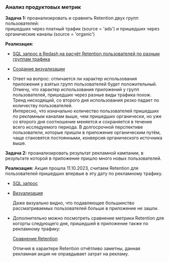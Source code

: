 ###  Анализ продуктовых метрик
**Задача 1:**    проанализировать и сравнить Retention двух групп пользователей:   
пришедших через платный трафик (source = 'ads') и пришедших через органические каналы (source = 'organic')   
 
**Реализация:**   
- [SQL запрос в Redash на расчёт Retention пользователей по разным группам трафика](https://github.com/Vitochkasonik/Simulator_analitik/blob/main/Product_metrics/Retention_2023_10_10.jpg)  
- [Создание визуализации](https://github.com/Vitochkasonik/Simulator_analitik/blob/main/Product_metrics/Retention_2023_10_10_chart.jpg)     
    
- Ответ на вопрос: отличается ли характер использования приложения у взятых групп пользователей будет положительный.    
    Отмечу, что характер использования приложений у групп пользователей, пришедших через разные виды трафика похож. Тренд нисходящий, со второго дня использования резко падает по количеству пользователей.    
    Интересно, что изначально количество пользователей пришедших по рекламным каналам выше, чем пришедших органически, но уже со второго дня соотношение меняется и сохраняется в течение всего исследуемого периода.
    В долгосрочной перспективе пользователи, которые пришли в приложение органическим путём, чаще становятся постоянными, конверсия органического источника выше.
    
**Задача 2:** проанализировать результат рекламной кампании, в результате которой в приложение пришло много новых пользователей.  

**Реализация:**
Акция прошла 11.10.2023, считаем Retention для пользователей пришедших впервые в эту дату по рекламному трафику.  

- [SQL запрос](https://github.com/Vitochkasonik/Simulator_analitik/blob/main/Product_metrics/Retention_2023_10_11.jpg)
- [Визуализация](https://github.com/Vitochkasonik/Simulator_analitik/blob/main/Product_metrics/retention-%D0%B4%D0%BB%D1%8F-%D0%BA%D0%BE%D0%B3%D0%BE%D1%80%D1%82%D1%8B-11-10-23_chart.jpg)

  Даже визуально видно, что подавляющее большинство рассматриваемых пользователей больше в приложение не зашли.
  
- Дополнительно можно посмотреть сравнение метрики Retention для когорты следующего дня, пришедшей в приложение также по рекламному трафику:
  
  [Сравнение Retention](https://github.com/Vitochkasonik/Simulator_analitik/blob/main/Product_metrics/retention-11-10%20%D0%B8%2012-10.jpg)
  
  Отличия в характере Retention отчётливо заметны, данная рекламная акция не оправдывает затрат на рекламу.
  
